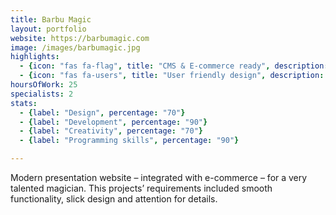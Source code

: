 ```yaml
---
title: Barbu Magic
layout: portfolio
website: https://barbumagic.com
image: /images/barbumagic.jpg
highlights: 
  - {icon: "fas fa-flag", title: "CMS & E-commerce ready", description: "Visitors that want to level up their magic skills can order online and receive full video explanations in no time."}
  - {icon: "fas fa-users", title: "User friendly design", description: "User-friendly was the key for this website, considering that some visitors want to purchase magic tricks."}
hoursOfWork: 25
specialists: 2
stats:
  - {label: "Design", percentage: "70"}
  - {label: "Development", percentage: "90"}
  - {label: "Creativity", percentage: "70"}
  - {label: "Programming skills", percentage: "90"}

---
```


Modern presentation website – integrated with e-commerce – for a very talented magician. This projects’ requirements included smooth functionality, slick design and attention for details.
